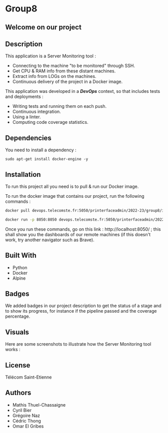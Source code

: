 # Group8
## Welcome on our project
## Description
This application is a Server Monitoring tool :
* Connecting to the machine "to be monitored" through SSH.
* Get CPU & RAM info from these distant machines.
* Extract info from LOGs on the machines.
* Continuous delivery of the project in a Docker image.

This application was developed in a ***DevOps*** context, so that includes tests and deployments : 
* Writing tests and running them on each push.
* Continuous integration.
* Using a linter.
* Computing code coverage statistics.

## Dependencies
You need to install a dependency : 
```
sudo apt-get install docker-engine -y
```

## Installation
To run this project all you need is to pull & run our Docker image.

To run the docker image that contains our project, run the following commands :

```bash
docker pull devops.telecomste.fr:5050/printerfaceadmin/2022-23/group8/image:latest
```
```bash
docker run -p 8050:8050 devops.telecomste.fr:5050/printerfaceadmin/2022-23/group8/image:latest
```
Once you run these commands, go on this link : http://localhost:8050/ ; this shall show you the dashboards of our remote machines (if this doesn't work, try another navigator such as Brave).

## Built With
* Python
* Docker
* Alpine

## Badges
We added badges in our project description to get the status of a stage and to show its progress, for instance if the pipeline passed and the coverage percentage.

## Visuals
Here are some screenshots to illustrate how the Server Monitoring tool works :

<!-- [monitor]: <png file>
[monitor]: <png file>
[monitor]: <png file> -->

## License
Télécom Saint-Etienne

## Authors
- Mathis Thuel-Chassaigne
- Cyril Bier
- Grégoire Naz
- Cédric Thong
- Omar El Gribes
